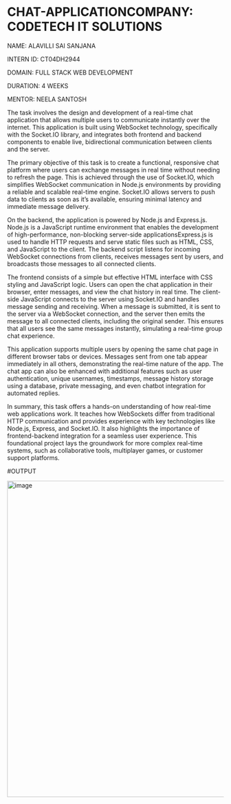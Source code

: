 # CHAT-APPLICATIONCOMPANY: CODETECH IT SOLUTIONS

NAME: ALAVILLI SAI SANJANA

INTERN ID: CT04DH2944

DOMAIN: FULL STACK WEB DEVELOPMENT

DURATION: 4 WEEKS

MENTOR: NEELA SANTOSH

The task involves the design and development of a real-time chat application that allows multiple users to communicate instantly over the internet. This application is built using WebSocket technology, specifically with the Socket.IO library, and integrates both frontend and backend components to enable live, bidirectional communication between clients and the server.

The primary objective of this task is to create a functional, responsive chat platform where users can exchange messages in real time without needing to refresh the page. This is achieved through the use of Socket.IO, which simplifies WebSocket communication in Node.js environments by providing a reliable and scalable real-time engine. Socket.IO allows servers to push data to clients as soon as it’s available, ensuring minimal latency and immediate message delivery.

On the backend, the application is powered by Node.js and Express.js. Node.js is a JavaScript runtime environment that enables the development of high-performance, non-blocking server-side applicationsExpress.js is used to handle HTTP requests and serve static files such as HTML, CSS, and JavaScript to the client. The backend script listens for incoming WebSocket connections from clients, receives messages sent by users, and broadcasts those messages to all connected clients.

The frontend consists of a simple but effective HTML interface with CSS styling and JavaScript logic. Users can open the chat application in their browser, enter messages, and view the chat history in real time. The client-side JavaScript connects to the server using Socket.IO and handles message sending and receiving. When a message is submitted, it is sent to the server via a WebSocket connection, and the server then emits the message to all connected clients, including the original sender. This ensures that all users see the same messages instantly, simulating a real-time group chat experience.

This application supports multiple users by opening the same chat page in different browser tabs or devices. Messages sent from one tab appear immediately in all others, demonstrating the real-time nature of the app. The chat app can also be enhanced with additional features such as user authentication, unique usernames, timestamps, message history storage using a database, private messaging, and even chatbot integration for automated replies.

In summary, this task offers a hands-on understanding of how real-time web applications work. It teaches how WebSockets differ from traditional HTTP communication and provides experience with key technologies like Node.js, Express, and Socket.IO. It also highlights the importance of frontend-backend integration for a seamless user experience. This foundational project lays the groundwork for more complex real-time systems, such as collaborative tools, multiplayer games, or
 customer support platforms.

#OUTPUT

<img width="705" height="734" alt="image" src="https://github.com/user-attachments/assets/15b1699e-04d5-4a0c-af23-e0f2980ed588" />




